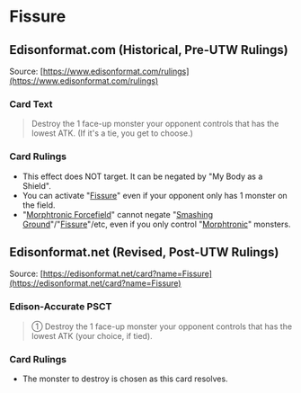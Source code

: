# Fissure

## Edisonformat.com (Historical, Pre-UTW Rulings)

Source: [https://www.edisonformat.com/rulings](https://www.edisonformat.com/rulings)

### Card Text

> Destroy the 1 face-up monster your opponent controls that has the lowest ATK. (If it's a tie, you get to choose.)

### Card Rulings

*   This effect does NOT target. It can be negated by "My Body as a Shield".
*   You can activate "[Fissure](https://yugipedia.com/wiki/Fissure)" even if your opponent only has 1 monster on the field.
*   "[Morphtronic Forcefield](https://yugipedia.com/wiki/Morphtronic_Forcefield)" cannot negate "[Smashing Ground](https://yugipedia.com/wiki/Smashing_Ground)"/"[Fissure](https://yugipedia.com/wiki/Fissure)"/etc, even if you only control "[Morphtronic](https://yugipedia.com/wiki/Morphtronic)" monsters.

## Edisonformat.net (Revised, Post-UTW Rulings)

Source: [https://edisonformat.net/card?name=Fissure](https://edisonformat.net/card?name=Fissure)

### Edison-Accurate PSCT

> ① Destroy the 1 face-up monster your opponent controls that has the lowest ATK (your choice, if tied).

### Card Rulings

*   The monster to destroy is chosen as this card resolves.
            